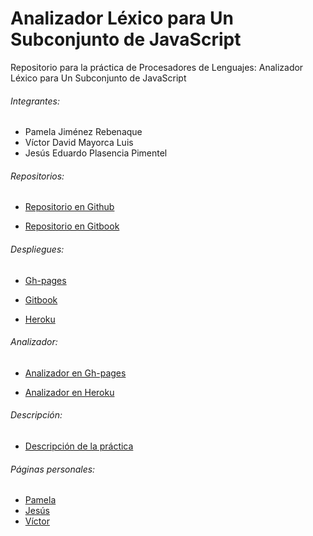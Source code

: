 # Analizador Léxico para Un Subconjunto de JavaScript

Repositorio para la práctica de Procesadores de Lenguajes: Analizador Léxico para Un Subconjunto de JavaScript

###### Integrantes:
* Pamela Jiménez Rebenaque
* Víctor David Mayorca Luis
* Jesús Eduardo Plasencia Pimentel
 

###### Repositorios:
* [Repositorio en Github](https://github.com/ULL-ESIT-PL-1617/analizador-lexico-para-un-subconjunto-de-javascript-victor-pamela-jesus)

* [Repositorio en Gitbook](https://www.gitbook.com/book/alu0100821215/expresiones-regulares/details)


###### Despliegues:

* [Gh-pages](https://ull-esit-pl-1617.github.io/analizador-lexico-para-un-subconjunto-de-javascript-victor-pamela-jesus/)

* [Gitbook](https://alu0100821215.gitbooks.io/expresiones-regulares/content/)

* [Heroku](https://analizador-lex-pjv.herokuapp.com/)


###### Analizador: 

* [Analizador en Gh-pages](https://ull-esit-pl-1617.github.io/analizador-lexico-para-un-subconjunto-de-javascript-victor-pamela-jesus/analizador/index.html)

* [Analizador en Heroku](https://analizador-lex-pjv.herokuapp.com/analizador/index.html)


###### Descripción:
* [Descripción de la práctica](https://casianorodriguezleon.gitbooks.io/ull-esit-1617/content/practicas/practicaanalisislexicotdop.html)


###### Páginas personales:

* [Pamela](https://alu0100894325.github.io/)
* [Jesús](https://jeplasenciap.github.io/)
* [Víctor](https://alu0100821215.github.io/practicas.html)